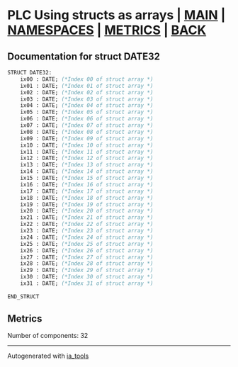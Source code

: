 # PLC Using structs as arrays | [MAIN] | [NAMESPACES] | [METRICS] | [BACK]  

## Documentation for struct DATE32  

```pascal
STRUCT DATE32:
    ix00 : DATE; (*Index 00 of struct array *)
    ix01 : DATE; (*Index 01 of struct array *)
    ix02 : DATE; (*Index 02 of struct array *)
    ix03 : DATE; (*Index 03 of struct array *)
    ix04 : DATE; (*Index 04 of struct array *)
    ix05 : DATE; (*Index 05 of struct array *)
    ix06 : DATE; (*Index 06 of struct array *)
    ix07 : DATE; (*Index 07 of struct array *)
    ix08 : DATE; (*Index 08 of struct array *)
    ix09 : DATE; (*Index 09 of struct array *)
    ix10 : DATE; (*Index 10 of struct array *)
    ix11 : DATE; (*Index 11 of struct array *)
    ix12 : DATE; (*Index 12 of struct array *)
    ix13 : DATE; (*Index 13 of struct array *)
    ix14 : DATE; (*Index 14 of struct array *)
    ix15 : DATE; (*Index 15 of struct array *)
    ix16 : DATE; (*Index 16 of struct array *)
    ix17 : DATE; (*Index 17 of struct array *)
    ix18 : DATE; (*Index 18 of struct array *)
    ix19 : DATE; (*Index 19 of struct array *)
    ix20 : DATE; (*Index 20 of struct array *)
    ix21 : DATE; (*Index 21 of struct array *)
    ix22 : DATE; (*Index 22 of struct array *)
    ix23 : DATE; (*Index 23 of struct array *)
    ix24 : DATE; (*Index 24 of struct array *)
    ix25 : DATE; (*Index 25 of struct array *)
    ix26 : DATE; (*Index 26 of struct array *)
    ix27 : DATE; (*Index 27 of struct array *)
    ix28 : DATE; (*Index 28 of struct array *)
    ix29 : DATE; (*Index 29 of struct array *)
    ix30 : DATE; (*Index 30 of struct array *)
    ix31 : DATE; (*Index 31 of struct array *)
  
END_STRUCT
```

## Metrics  

Number of components: 32  

---
Autogenerated with [ia_tools](https://github.com/tkucic/ia_tools)  

[MAIN]: ../../../../index_st.md
[NAMESPACES]: ../../nsList_st.md
[METRICS]: ../../../metrics_st.md
[BACK]: ../nsMain_st.md
